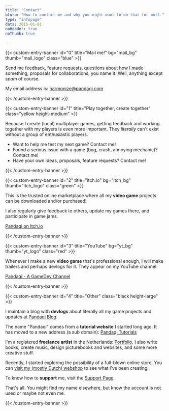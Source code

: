 ```yaml
---
title: "Contact"
blurb: "How to contact me and why you might want to do that (or not)."
type: "infopage"
data: 2015-01-01
noHeader: true
noThumb: true

---
```


{{< custom-entry-banner id="0" title="Mail me!" bg="mail_bg" thumb="mail_logo" class="blue" >}}

Send me feedback, feature requests, questions about how I made something, proposals for collaborations, you name it. Well, anything except _spam_ of course.

My email address is: [harmonize@pandaqi.com](mailto:harmonize@pandaqi.com)

{{< /custom-entry-banner >}}

{{< custom-entry-banner id="1" title="Play together, create together" class="yellow height-medium" >}}

Because I create (local) multiplayer games, getting feedback and working together with my players is even more important. They _literally_ can't exist without a group of enthusiastic players.

* Want to help me test my next game? Contact me!
* Found a serious issue with a game (bug, crash, annoying mechanic)? Contact me!
* Have your own ideas, proposals, feature requests? Contact me!

{{< /custom-entry-banner >}}

{{< custom-entry-banner id="2" title="itch.io" bg="itch_bg" thumb="itch_logo" class="green" >}}

This is the trusted online marketplace where all my **video game** projects can be downloaded and/or purchased!

I also regularly give feedback to others, update my games there, and participate in game jams.

<a href="https://pandaqi.itch.io" class="btn">Pandaqi on Itch.io</a>

{{< /custom-entry-banner >}}

{{< custom-entry-banner id="3" title="YouTube" bg="yt_bg" thumb="yt_logo" class="red" >}}

Whenever I make a new **video game** that's professional enough, I will make trailers and perhaps devlogs for it. They appear on my YouTube channel. 

<a href="https://www.youtube.com/channel/UCUegxnNkcycM67gvyeD4CEQ" class="btn">Pandaqi - A GameDev Channel</a>

{{< /custom-entry-banner >}}

{{< custom-entry-banner id="4" title="Other" class="black height-large" >}}

I maintain a blog with **devlogs** about literally all my game projects and updates at [Pandaqi Blog](https://pandaqi.com/blog).

The name "Pandaqi" comes from a **tutorial website** I started long ago. It has moved to a new address (a sub domain): [Pandaqi Tutorials](https://pandaqi.com/tutorials)

I'm a registered **freelance artist** in the Netherlands: [Portfolio](https://rodepanda.com). I also write books, create music, design picturebooks and websites, and some more creative stuff.

Recently, I started exploring the possibility of a full-blown online store. You can [visit my (mostly Dutch) webshop](https://nietdathetuitmaakt.nl) to see what I've been creating.

To know how to **support** me, visit the [Support Page](/info/support/).

That's all. You might find my name elsewhere, but know the account is not used or maybe not even me.

{{< /custom-entry-banner >}}


